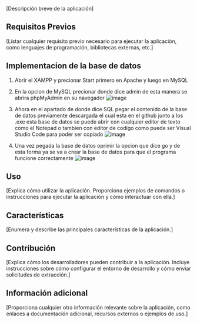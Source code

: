 
[Descripción breve de la aplicación]

## Requisitos Previos

[Listar cualquier requisito previo necesario para ejecutar la aplicación, como lenguajes de programación, bibliotecas externas, etc.]

## Implementacion de la base de datos

1. Abrir el XAMPP y precionar Start primero en Apache y luego en MySQL

2. En la opcion de MySQL precionar donde dice admin de esta manera se abrira phpMyAdmin en su navegador
![image](https://github.com/Yesid-Robayo/Grupo_de_invesitigacion-I2E/assets/114313044/344c41cd-1a71-4cd5-a6dc-c4a46fd0f741)

3. Ahora en el apartado de donde dice SQL pegar el contenido de la base de datos previamente descargada el cual esta en el github junto a los .exe esta base de datos se puede abrir con cualquier editor de texto como el Notepad o tambien con editor de codigo como puede ser Visual Studio Code para poder ser copiado
![image](https://github.com/Yesid-Robayo/Grupo_de_invesitigacion-I2E/assets/114313044/fade2cb2-c6ee-4778-8a4f-e3d735acc57c)

4. Una vez pegada la base de datos oprimir la opcion que dice go y de esta forma ya se va a crear la base de datos para que el programa funcione correctamente
![image](https://github.com/Yesid-Robayo/Grupo_de_invesitigacion-I2E/assets/114313044/ef09154a-bf1e-4b84-ba06-5e04cf860fd9)


## Uso

[Explica cómo utilizar la aplicación. Proporciona ejemplos de comandos o instrucciones para ejecutar la aplicación y cómo interactuar con ella.]

## Características

[Enumera y describe las principales características de la aplicación.]

## Contribución

[Explica cómo los desarrolladores pueden contribuir a la aplicación. Incluye instrucciones sobre cómo configurar el entorno de desarrollo y cómo enviar solicitudes de extracción.]

## Información adicional

[Proporciona cualquier otra información relevante sobre la aplicación, como enlaces a documentación adicional, recursos externos o ejemplos de uso.]
